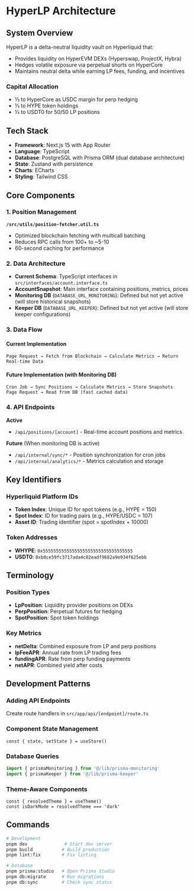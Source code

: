 # HyperLP Architecture

## System Overview

HyperLP is a delta-neutral liquidity vault on Hyperliquid that:
- Provides liquidity on HyperEVM DEXs (Hyperswap, ProjectX, Hybra)
- Hedges volatile exposure via perpetual shorts on HyperCore
- Maintains neutral delta while earning LP fees, funding, and incentives

### Capital Allocation
- ⅓ to HyperCore as USDC margin for perp hedging
- ⅓ to HYPE token holdings
- ⅓ to USDT0 for 50/50 LP positions

## Tech Stack

- **Framework**: Next.js 15 with App Router
- **Language**: TypeScript
- **Database**: PostgreSQL with Prisma ORM (dual database architecture)
- **State**: Zustand with persistence
- **Charts**: ECharts
- **Styling**: Tailwind CSS

## Core Components

### 1. Position Management
**`/src/utils/position-fetcher.util.ts`**
- Optimized blockchain fetching with multicall batching
- Reduces RPC calls from 100+ to ~5-10
- 60-second caching for performance

### 2. Data Architecture
- **Current Schema**: TypeScript interfaces in `src/interfaces/account.interface.ts`
- **AccountSnapshot**: Main interface containing positions, metrics, prices
- **Monitoring DB** (`DATABASE_URL_MONITORING`): Defined but not yet active (will store historical snapshots)
- **Keeper DB** (`DATABASE_URL_KEEPER`): Defined but not yet active (will store keeper configurations)

### 3. Data Flow

#### Current Implementation
```
Page Request → Fetch from Blockchain → Calculate Metrics → Return Real-time Data
```

#### Future Implementation (with Monitoring DB)
```
Cron Job → Sync Positions → Calculate Metrics → Store Snapshots
Page Request → Read from DB (fast cached data)
```

### 4. API Endpoints

**Active**
- `/api/positions/[account]` - Real-time account positions and metrics

**Future** (When monitoring DB is active)
- `/api/internal/sync/*` - Position synchronization for cron jobs
- `/api/internal/analytics/*` - Metrics calculation and storage

## Key Identifiers

### Hyperliquid Platform IDs
- **Token Index**: Unique ID for spot tokens (e.g., HYPE = 150)
- **Spot Index**: ID for trading pairs (e.g., HYPE/USDC = 107)
- **Asset ID**: Trading identifier (spot = spotIndex + 10000)

### Token Addresses
- **WHYPE**: `0x5555555555555555555555555555555555`
- **USDT0**: `0xb8ce59fc3717ada4c02eadf9682a9e934f625ebb`

## Terminology

### Position Types
- **LpPosition**: Liquidity provider positions on DEXs
- **PerpPosition**: Perpetual futures for hedging
- **SpotPosition**: Spot token holdings

### Key Metrics
- **netDelta**: Combined exposure from LP and perp positions
- **lpFeeAPR**: Annual rate from LP trading fees
- **fundingAPR**: Rate from perp funding payments
- **netAPR**: Combined yield after costs

## Development Patterns

### Adding API Endpoints
Create route handlers in `src/app/api/[endpoint]/route.ts`

### Component State Management
```tsx
const { state, setState } = useStore()
```

### Database Queries
```typescript
import { prismaMonitoring } from '@/lib/prisma-monitoring'
import { prismaKeeper } from '@/lib/prisma-keeper'
```

### Theme-Aware Components
```tsx
const { resolvedTheme } = useTheme()
const isDarkMode = resolvedTheme === 'dark'
```

## Commands

```bash
# Development
pnpm dev              # Start dev server
pnpm build           # Build production
pnpm lint:fix        # Fix linting

# Database
pnpm prisma:studio   # Open Prisma Studio
pnpm db:migrate      # Run migrations
pnpm db:sync         # Check sync status
```